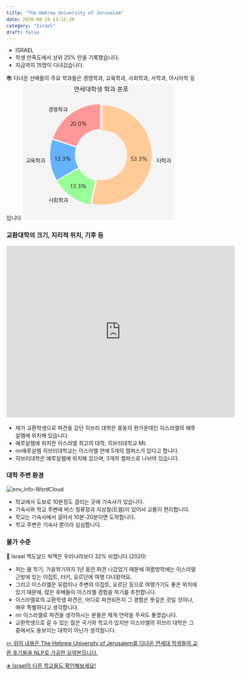 ```yaml
---
title: "The Hebrew University of Jerusalem"
date: 2020-08-19 13:15:20
category: "Israel"
draft: false
---
```


- ISRAEL
- 학생 만족도에서 상위 25% 안을 기록했습니다.
- 지금까지 15명이 다녀갔습니다.

📚 다녀온 선배들의 주요 학과들은 경영학과, 교육학과, 사회학과, 사학과, 아시아학 등입니다
![department-info](../plots/IL000001.png)

### 교환대학의 크기, 지리적 위치, 기후 등

<iframe
width="600"
height="450"
frameborder="0" style="border:0"
src="https://www.google.com/maps/embed/v1/place?key=AIzaSyC9e1AME-pVmWC4hBpFdu5S4dKzyepa3HQ&q=The+Hebrew+University+of+Jerusalem&center=31.797242600000004,35.24030689999999&zoom=14" allowfullscreen>
</iframe>

- 제가 교환학생으로 파견을 갔던 히브리 대학은 중동의 한가운데인 이스라엘의 예루살렘에 위치해 있습니다.
- 예루살렘에 위치한 이스라엘 최고의 대학, 히브리대학교 Mt.
- nn예루살렘 히브리대학교는 이스라엘 안에 5개의 캠퍼스가 있다고 합니다.
- 히브리대학은 예루살렘에 위치해 있으며, 3개의 캠퍼스로 나뉘어 있습니다.

### 대학 주변 환경

![env_info-WordCloud](../univ_wordclouds_okt/env_info/IL000001_env_info_okt.png)

- 학교에서 도보로 10분정도 걸리는 곳에 기숙사가 있습니다.
- 기숙사와 학교 주변에 버스 정류장과 지상철(트램)이 있어서 교통이 편리합니다.
- 학교는 기숙사에서 걸어서 10분-20분이면 도착합니다.
- 학교 주변은 기숙사 뿐이라 심심합니다.

### 물가 수준
🍔 Israel 맥도날드 빅맥은 우리나라보다 32% 비쌉니다 (2020)


- 저는 봄 학기, 가을학기까지 1년 동안 파견 나갔었기 때문에 여름방학에는 이스라엘 근방에 있는 이집트, 터키, 요르단에 여행 다녀왔어요.
- 그리고 이스라엘은 유럽이나 주변의 이집트, 요르단 등으로 여행가기도 좋은 위치에 있기 때문에, 많은 후배들이 이스라엘 경험을 하기를 추천합니다.
- 이스라엘로의 교환학생 파견은, 어디로 파견되든지 그 경험은 뜻깊은 것일 것이나, 매우 특별하다고 생각합니다.
- nn 이스라엘로 파견을 생각하시는 분들은 제게 연락을 주셔도 좋겠습니다.
- 교환학생으로 갈 수 있는 많은 국가와 학교가 있지만 이스라엘의 히브리 대학은 그중에서도 돋보이는 대학이 아닌가 생각됩니다.

[✏️ 위의 내용은 The Hebrew University of Jerusalem를 다녀온 연세대 학생들의 교환 후기들을 NLP로 가공한 요약본입니다.](http://oia.yonsei.ac.kr/partner/expReport.asp?ucode=IL000001&bgbn=A)

[✈️ Israel의 다른 학교들도 확인해보세요!](https://yonsei-exchange.netlify.app/?category=Israel)
